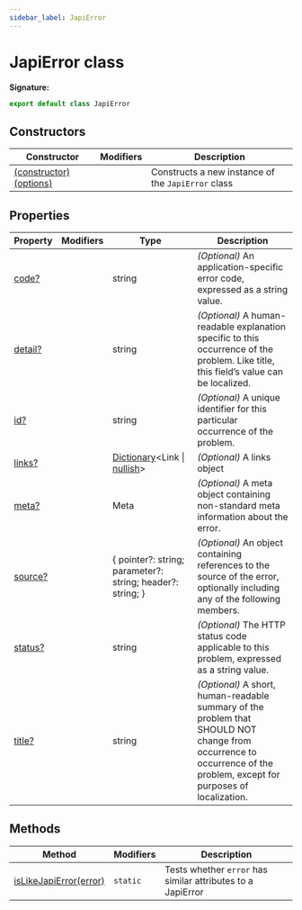 ```yaml
---
sidebar_label: JapiError
---
```


# JapiError class

**Signature:**

```typescript
export default class JapiError
```

## Constructors

| Constructor                                                    | Modifiers | Description                                                   |
| -------------------------------------------------------------- | --------- | ------------------------------------------------------------- |
| [(constructor)(options)](./ts-japi.japierror._constructor_.md) |           | Constructs a new instance of the <code>JapiError</code> class |

## Properties

| Property                                 | Modifiers | Type                                                                                 | Description                                                                                                                                                                |
| ---------------------------------------- | --------- | ------------------------------------------------------------------------------------ | -------------------------------------------------------------------------------------------------------------------------------------------------------------------------- |
| [code?](./ts-japi.japierror.code.md)     |           | string                                                                               | <i>(Optional)</i> An application-specific error code, expressed as a string value.                                                                                         |
| [detail?](./ts-japi.japierror.detail.md) |           | string                                                                               | <i>(Optional)</i> A human-readable explanation specific to this occurrence of the problem. Like title, this field’s value can be localized.                                |
| [id?](./ts-japi.japierror.id.md)         |           | string                                                                               | <i>(Optional)</i> A unique identifier for this particular occurrence of the problem.                                                                                       |
| [links?](./ts-japi.japierror.links.md)   |           | [Dictionary](./ts-japi.dictionary.md)&lt;Link \| [nullish](./ts-japi.nullish.md)&gt; | <i>(Optional)</i> A links object                                                                                                                                           |
| [meta?](./ts-japi.japierror.meta.md)     |           | Meta                                                                                 | <i>(Optional)</i> A meta object containing non-standard meta information about the error.                                                                                  |
| [source?](./ts-japi.japierror.source.md) |           | { pointer?: string; parameter?: string; header?: string; }                                            | <i>(Optional)</i> An object containing references to the source of the error, optionally including any of the following members.                                           |
| [status?](./ts-japi.japierror.status.md) |           | string                                                                               | <i>(Optional)</i> The HTTP status code applicable to this problem, expressed as a string value.                                                                            |
| [title?](./ts-japi.japierror.title.md)   |           | string                                                                               | <i>(Optional)</i> A short, human-readable summary of the problem that SHOULD NOT change from occurrence to occurrence of the problem, except for purposes of localization. |

## Methods

| Method                                                           | Modifiers           | Description                                                            |
| ---------------------------------------------------------------- | ------------------- | ---------------------------------------------------------------------- |
| [isLikeJapiError(error)](./ts-japi.japierror.islikejapierror.md) | <code>static</code> | Tests whether <code>error</code> has similar attributes to a JapiError |
